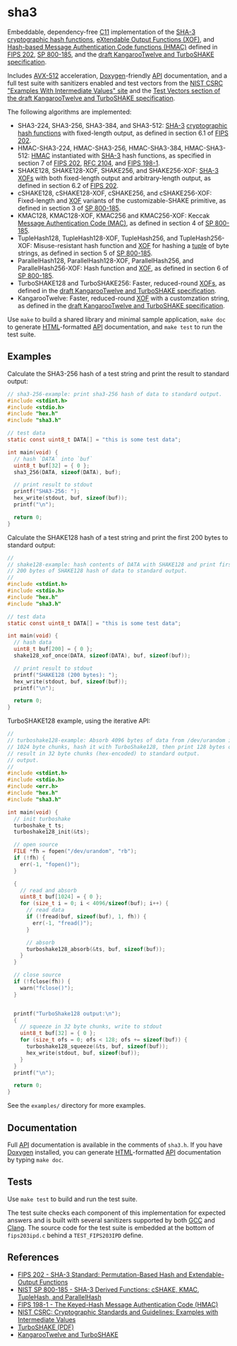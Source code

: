 # sha3

Embeddable, dependency-free [C11][] implementation of the [SHA-3][]
[cryptographic hash functions][hash], [eXtendable Output Functions
(XOF)][xof], and [Hash-based Message Authentication Code functions
(HMAC)][hmac] defined in [FIPS 202][], [SP 800-185][800-185], and the
[draft KangarooTwelve and TurboSHAKE specification][turboshake-ietf].

Includes [AVX-512][] acceleration, [Doxygen][]-friendly [API][]
documentation, and a full test suite with sanitizers enabled and test
vectors from the [NIST CSRC "Examples With Intermediate Values"
site][csrc-examples] and the [Test Vectors section of the draft
KangarooTwelve and TurboSHAKE specification][turboshake-ietf-test-vectors].

The following algorithms are implemented:

* SHA3-224, SHA3-256, SHA3-384, and SHA3-512: [SHA-3][] [cryptographic
  hash functions][hash] with fixed-length output, as defined in section
  6.1 of [FIPS 202][].
* HMAC-SHA3-224, HMAC-SHA3-256, HMAC-SHA3-384, HMAC-SHA3-512:
  [HMAC][hmac] instantiated with [SHA-3][] hash functions, as specified
  in section 7 of [FIPS 202][], [RFC 2104][], and [FIPS 198-1][].
* SHAKE128, SHAKE128-XOF, SHAKE256, and SHAKE256-XOF: [SHA-3][]
  [XOFs][xof] with both fixed-length output and arbitrary-length output,
  as defined in section 6.2 of [FIPS 202][].
* cSHAKE128, cSHAKE128-XOF, cSHAKE256, and cSHAKE256-XOF: Fixed-length
  and [XOF][] variants of the customizable-SHAKE primitive, as defined
  in section 3 of [SP 800-185][800-185].
* KMAC128, KMAC128-XOF, KMAC256 and KMAC256-XOF: Keccak [Message
  Authentication Code (MAC)][mac], as defined in section 4 of [SP
  800-185][800-185].
* TupleHash128, TupleHash128-XOF, TupleHash256, and TupleHash256-XOF:
  Misuse-resistant hash function and [XOF][] for hashing a [tuple][] of
  byte strings, as defined in section 5 of [SP 800-185][800-185].
* ParallelHash128, ParallelHash128-XOF, ParallelHash256, and
  ParallelHash256-XOF: Hash function and [XOF][], as defined in section
  6 of [SP 800-185][800-185].
* TurboSHAKE128 and TurboSHAKE256: Faster, reduced-round [XOFs][xof],
  as defined in the [draft KangarooTwelve and TurboSHAKE
  specification][turboshake-ietf].
* KangarooTwelve: Faster, reduced-round [XOF][] with a customzation
  string, as defined in the [draft KangarooTwelve and TurboSHAKE
  specification][turboshake-ietf].

Use `make` to build a shared library and minimal sample application,
`make doc` to generate [HTML][]-formatted [API][] documentation, and
`make test` to run the test suite.

## Examples

Calculate the SHA3-256 hash of a test string and print the result to
standard output:

```c
// sha3-256-example: print sha3-256 hash of data to standard output.
#include <stdint.h>
#include <stdio.h>
#include "hex.h"
#include "sha3.h"

// test data
static const uint8_t DATA[] = "this is some test data";

int main(void) {
  // hash `DATA` into `buf`
  uint8_t buf[32] = { 0 };
  sha3_256(DATA, sizeof(DATA), buf);

  // print result to stdout
  printf("SHA3-256: ");
  hex_write(stdout, buf, sizeof(buf));
  printf("\n");

  return 0;
}
```

Calculate the SHAKE128 hash of a test string and print the first 200
bytes to standard output:

```c
//
// shake128-example: hash contents of DATA with SHAKE128 and print first
// 200 bytes of SHAKE128 hash of data to standard output.
//
#include <stdint.h>
#include <stdio.h>
#include "hex.h"
#include "sha3.h"

// test data
static const uint8_t DATA[] = "this is some test data";

int main(void) {
  // hash data
  uint8_t buf[200] = { 0 };
  shake128_xof_once(DATA, sizeof(DATA), buf, sizeof(buf));

  // print result to stdout
  printf("SHAKE128 (200 bytes): ");
  hex_write(stdout, buf, sizeof(buf));
  printf("\n");

  return 0;
}
```

TurboSHAKE128 example, using the iterative API:

```c
//
// turboshake128-example: Absorb 4096 bytes of data from /dev/urandom in
// 1024 byte chunks, hash it with TurboShake128, then print 128 bytes of
// result in 32 byte chunks (hex-encoded) to standard output.
// output.
//
#include <stdint.h>
#include <stdio.h>
#include <err.h>
#include "hex.h"
#include "sha3.h"

int main(void) {
  // init turboshake
  turboshake_t ts;
  turboshake128_init(&ts);

  // open source
  FILE *fh = fopen("/dev/urandom", "rb");
  if (!fh) {
    err(-1, "fopen()");
  }

  {
    // read and absorb
    uint8_t buf[1024] = { 0 };
    for (size_t i = 0; i < 4096/sizeof(buf); i++) {
      // read data
      if (!fread(buf, sizeof(buf), 1, fh)) {
        err(-1, "fread()");
      }

      // absorb
      turboshake128_absorb(&ts, buf, sizeof(buf));
    }
  }

  // close source
  if (!fclose(fh)) {
    warn("fclose()");
  }


  printf("TurboShake128 output:\n");
  {
    // squeeze in 32 byte chunks, write to stdout
    uint8_t buf[32] = { 0 };
    for (size_t ofs = 0; ofs < 128; ofs += sizeof(buf)) {
      turboshake128_squeeze(&ts, buf, sizeof(buf));
      hex_write(stdout, buf, sizeof(buf));
    }
  }
  printf("\n");

  return 0;
}
```

See the `examples/` directory for more examples.

## Documentation

Full [API][] documentation is available in the comments of `sha3.h`.  If
you have [Doxygen][] installed, you can generate [HTML][]-formatted
[API][] documentation by typing `make doc`.

## Tests

Use `make test` to build and run the test suite.

The test suite checks each component of this implementation for expected
answers and is built with several sanitizers supported by both [GCC][]
and [Clang][].  The source code for the test suite is embedded at the
bottom of `fips203ipd.c` behind a `TEST_FIPS203IPD` define.

## References

* [FIPS 202 - SHA-3 Standard: Permutation-Based Hash and Extendable-Output Functions][FIPS 202]
* [NIST SP 800-185 - SHA-3 Derived Functions: cSHAKE, KMAC, TupleHash, and ParallelHash][800-185]
* [FIPS 198-1 - The Keyed-Hash Message Authentication Code (HMAC)][FIPS 198-1]
* [NIST CSRC: Cryptographic Standards and Guidelines: Examples with Intermediate Values][csrc-examples]
* [TurboSHAKE (PDF)][turboshake]
* [KangarooTwelve and TurboSHAKE][turboshake-ietf]

[C11]: https://en.wikipedia.org/wiki/C11_(C_standard_revision)
  "ISO/IEC 9899:2011"
[SHA-3]: https://en.wikipedia.org/wiki/SHA-3
  "Secure Hash Algorithm 3"
[hash]: https://en.wikipedia.org/wiki/Cryptographic_hash_function
  "Cryptographic hash function"
[xof]: https://en.wikipedia.org/wiki/Extendable-output_function
  "Extendable-Output Function (XOF)"
[mac]: https://en.wikipedia.org/wiki/Message_authentication_code
  "Message authentication code"
[hmac]: https://en.wikipedia.org/wiki/HMAC
  "Keyed Hash Message Authentication Code (HMAC)"
[tuple]: https://en.wikipedia.org/wiki/Tuple
  "Ordered list of elements."
[FIPS 202]: https://csrc.nist.gov/pubs/fips/202/final
  "SHA-3 Standard: Permutation-Based Hash and Extendable-Output Functions"
[800-185]: https://csrc.nist.gov/pubs/sp/800/185/final
  "SHA-3 Derived Functions: cSHAKE, KMAC, TupleHash, and ParallelHash"
[rfc 2104]: https://datatracker.ietf.org/doc/html/rfc2104
  "RFC 2104: HMAC: Keyed-Hashing for Message Authentication"
[FIPS 198-1]: https://csrc.nist.gov/pubs/fips/198-1/final
  "The Keyed-Hash Message Authentication Code (HMAC)"
[csrc]: https://csrc.nist.gov/projects/cryptographic-standards-and-guidelines/
  "NIST Computer Security Resource Center"
[csrc-examples]: https://csrc.nist.gov/projects/cryptographic-standards-and-guidelines/example-values
  "NIST CSRC: Cryptographic Standards and Guidelines: Examples with Intermediate Values"
[turboshake]: https://eprint.iacr.org/2023/342.pdf
  "TurboSHAKE"
[turboshake-ietf]: https://www.ietf.org/archive/id/draft-irtf-cfrg-kangarootwelve-10.html
  "KangarooTwelve and TurboSHAKE"
[turboshake-ietf-test-vectors]: https://www.ietf.org/archive/id/draft-irtf-cfrg-kangarootwelve-10.html#name-test-vectors
  "KangarooTwelve and TurboSHAKE test vectors"
[avx-512]: https://en.wikipedia.org/wiki/AVX-512
  "Advanced Vector Extensions 512 (AVX-512): 512-bit SIMD vector instruction set"
[doxygen]: https://en.wikipedia.org/wiki/Doxygen
  "API documentation generator."
[api]: https://en.wikipedia.org/wiki/API
  "Application Programming Interface (API)"
[html]: https://en.wikipedia.org/wiki/HTML
  "HyperText Markup Language (HTML)"
[gcc]: https://en.wikipedia.org/wiki/GNU_Compiler_Collection
  "GNU Compiler Collection."
[clang]: https://en.wikipedia.org/wiki/Clang
  "LLVM compiler front end."
